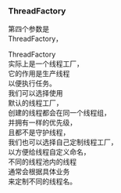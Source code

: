 ###  ThreadFactory   
第四个参数是  
ThreadFactory，  

ThreadFactory   
实际上是一个线程工厂，   
它的作用是生产线程   
以便执行任务。   
我们可以选择使用   
默认的线程工厂，   
创建的线程都会在同一个线程组，   
并拥有一样的优先级，   
且都不是守护线程，   
我们也可以选择自己定制线程工厂，   
以方便给线程自定义命名，   
不同的线程池内的线程   
通常会根据具体业务   
来定制不同的线程名。   



